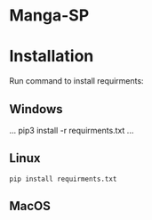 # Manga-SP


# Installation

Run command to install requirments:


## Windows
...
pip3 install -r requirments.txt
...
## Linux
```
pip install requirments.txt
```
## MacOS
